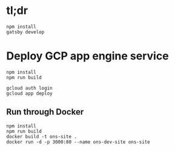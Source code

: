 # tl;dr

    npm install
    gatsby develop
    
# Deploy GCP app engine service

    npm install
    npm run build
    
    gcloud auth login
    gcloud app deploy
    
## Run through Docker

    npm install
    npm run build
    docker build -t ons-site .
    docker run -d -p 3000:80 --name ons-dev-site ons-site
